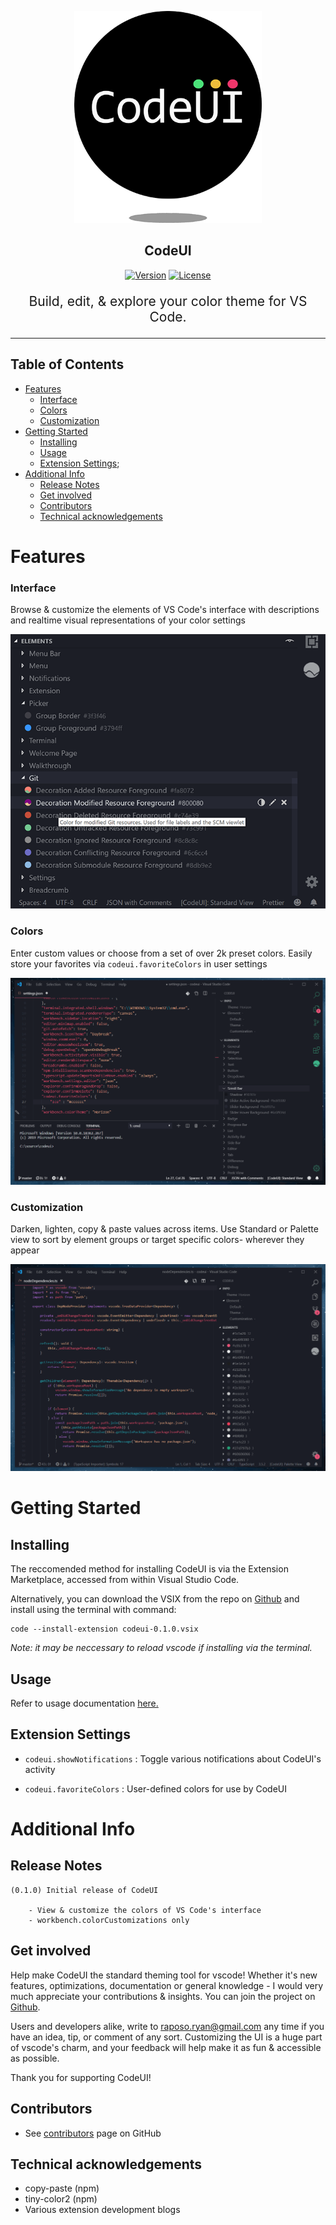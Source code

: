 <p align="center">
  <a href="" rel="noopener">
 <img width=300px height=339px src="./resources/readme/codeui-hover.png" alt="Project logo"></a>
</p>

<h2 align="center">CodeUI</h2>

<div align="center">

  [![Version](https://img.shields.io/badge/version-0.1.0-red)]()
  [![License](https://img.shields.io/badge/license-MIT-blue.svg)]()

</div>

<p align="center" style="font-size: 150%"> Build, edit, & explore your color theme for VS Code.
</p>

---

## Table of Contents

- [Features](#features)
  - [Interface](#interface)
  - [Colors](#colors)
  - [Customization](#customization)
- [Getting Started <a name = "getting_started"></a>](#getting-started-a-name--getting_starteda)
  - [Installing](#installing)
  - [Usage](#usage)
  - [Extension Settings](#extension-settings);
- [Additional Info](#additional-info)
  - [Release Notes](#release-notes)
  - [Get involved](#get-involved)
  - [Contributors](#contributors)
  - [Technical acknowledgements <a name = "acknowledgement"></a>](#technical-acknowledgements-a-name--acknowledgementa)
  
# Features

### Interface

Browse & customize the elements of VS Code's interface with descriptions and realtime visual representations of your color settings

![Screenshot](resources/readme/demo-main-668-582.png)

### Colors

Enter custom values or choose from a set of over 2k preset colors. Easily store your favorites via ```codeui.favoriteColors``` in user settings

![Favorite](resources/readme/favorite.gif)

### Customization

Darken, lighten, copy & paste values across items. Use Standard or Palette view to sort by element groups or target specific colors- wherever they appear

![Brightness](resources/readme/brightness.gif)

# Getting Started <a name = "getting_started"></a>

## Installing
The reccomended method for installing CodeUI is via the Extension Marketplace, accessed from within Visual Studio Code.

Alternatively, you can download the VSIX from the repo on [Github](https://github.com/ryanraposo/codeui) and install using the terminal with command: 

```
code --install-extension codeui-0.1.0.vsix
```

*Note: it may be neccessary to reload vscode if installing via the terminal.*

## Usage

Refer to usage documentation [here. ](./usage/usage.md)

## Extension Settings

 - ```codeui.showNotifications``` : Toggle various notifications about CodeUI's activity 

 - ```codeui.favoriteColors``` : User-defined colors for use by CodeUI

# Additional Info

## Release Notes 
    (0.1.0) Initial release of CodeUI

        - View & customize the colors of VS Code's interface
        - workbench.colorCustomizations only


## Get involved
Help make CodeUI the standard theming tool for vscode! Whether it's new features, optimizations, documentation or general knowledge - I would very much appreciate your contributions & insights. You can join the project on [Github](https://github.com/ryanraposo/codeui).

Users and developers alike, write to raposo.ryan@gmail.com any time if you have an idea, tip, or comment of any sort. Customizing the UI is a huge part of vscode's charm, and your feedback will help make it as fun & accessible as possible.

Thank you for supporting CodeUI!

## Contributors
  - See [contributors](https://github.com/ryanraposo/codeui/network/contributors) page on GitHub

## Technical acknowledgements <a name = "acknowledgement"></a>
- copy-paste (npm)
- tiny-color2 (npm)
- Various extension development blogs